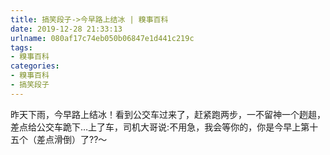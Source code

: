 ```yaml
---
title: 搞笑段子->今早路上结冰 | 糗事百科
date: 2019-12-28 21:33:13
urlname: 080af17c74eb050b06847e1d441c219c
tags: 
- 糗事百科
categories:
- 糗事百科
- 搞笑段子
---
```

昨天下雨，今早路上结冰！看到公交车过来了，赶紧跑两步，一不留神一个趔趄，差点给公交车跪下…上了车，司机大哥说:不用急，我会等你的，你是今早上第十五个（差点滑倒）了??～


